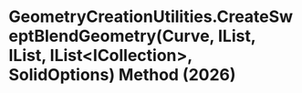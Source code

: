 # GeometryCreationUtilities.CreateSweptBlendGeometry(Curve, IList<Double>, IList<CurveLoop>, IList<ICollection<VertexPair>>, SolidOptions) Method (2026)

﻿